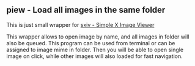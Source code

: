 ## piew - Load all images in the same folder
This is just small wrapper for [sxiv - Simple X Image Viewer](https://github.com/muennich/sxiv)

This wrapper allows to open image by name, and all images in folder will also be queued. This program can be used from terminal or can be assigned to image mime in folder. Then you will be able to open single image on click, while other images will also loaded for fast navigation.
